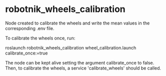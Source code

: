 # robotnik_wheels_calibration

Node created to calibrate the wheels and write the mean values in the corresponding .env file.

To calibrate the wheels once, run:

roslaunch robotnik_wheels_calibration wheel_calibration.launch calibrate_once:=true

The node can be kept alive setting the argument calibrate_once to false. Then, to calibrate the wheels, a service 'calibrate_wheels' should be called.
